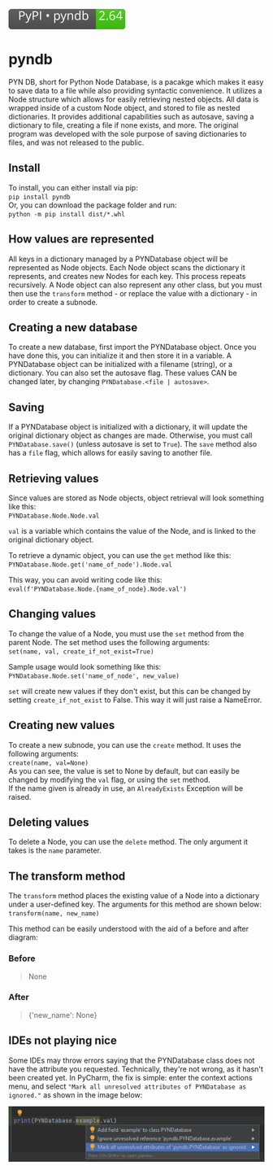 [![PyPI version pyndb](https://raw.githubusercontent.com/jvadair/pyndb/main/github_assets/pypi_badge.svg)](https://pypi.org/project/pyndb/)
# pyndb
PYN DB, short for Python Node Database, is a pacakge which makes it easy to save data to a file while also providing syntactic convenience. It utilizes a Node structure which allows for easily retrieving nested objects. All data is wrapped inside of a custom Node object, and stored to file as nested dictionaries. It  provides additional capabilities such as autosave, saving a dictionary to file, creating a file if none exists, and more. The original program was developed with  the sole purpose of saving dictionaries to files, and was not released to the public.

## Install
To install, you can either install via pip:  
`pip install pyndb`  
Or, you can download the package folder and run:  
`python -m pip install dist/*.whl`  

## How values are represented
All keys in a dictionary managed by a PYNDatabase object will be represented as Node objects. Each Node object scans the dictionary it represents, and creates new Nodes for each key. This process repeats recursively. A Node object can also represent any other class, but you must then use the `transform` method - or replace the value with a dictionary - in order to create a subnode.

## Creating a new database
To create a new database, first import the PYNDatabase object. Once you have done this, you can initialize it and then store it in a variable. A PYNDatabase object can be initialized with a filename (string), or a dictionary. You can also set the autosave flag. These values CAN be changed later, by changing `PYNDatabase.<file | autosave>`.

## Saving
If a PYNDatabase object is initialized with a dictionary, it will update the original dictionary object as changes are made. Otherwise, you must call `PYNDatabase.save()` (unless autosave is set to `True`). The `save` method also has a `file` flag, which allows for easily saving to another file.

## Retrieving values
Since values are stored as Node objects, object retrieval will look something like this:  
`PYNDatabase.Node.Node.val`  
  
`val` is a variable which contains the value of the Node, and is linked to the original dictionary object.  
  
To retrieve a dynamic object, you can use the `get` method like this:  
`PYNDatabase.Node.get('name_of_node').Node.val`  
  
This way, you can avoid writing code like this:  
`eval(f'PYNDatabase.Node.{name_of_node}.Node.val')`  

## Changing values
To change the value of a Node, you must use the `set` method from the parent Node. The set method uses the following arguments:  
`set(name, val, create_if_not_exist=True)`  
  
Sample usage would look something like this:  
`PYNDatabase.Node.set('name_of_node', new_value)`  
  
`set` will create new values if they don't exist, but this can be changed by setting `create_if_not_exist` to False. This way it will just raise a NameError.  
  
## Creating new values
To create a new subnode, you can use the `create` method. It uses the following arguments:  
`create(name, val=None)`  
As you can see, the value is set to None by default, but can easily be changed by modifying the `val` flag, or using the `set` method.  
If the name given is already in use, an `AlreadyExists` Exception will be raised.  
  
## Deleting values
To delete a Node, you can use the `delete` method. The only argument it takes is the `name` parameter.  
  
## The transform method
The `transform` method places the existing value of a Node into a dictionary under a user-defined key. The arguments for this method are shown below:  
`transform(name, new_name)`  
  
This method can be easily understood with the aid of a before and after diagram:  
### Before
> None
### After
> {'new_name': None}

## IDEs not playing nice
Some IDEs may throw errors saying that the PYNDatabase class does not have the attribute you requested. Technically, they're not wrong, as it hasn't been created yet. In PyCharm, the fix is simple: enter the context actions menu, and select `"Mark all unresolved attributes of PYNDatabase as ignored."` as shown in the image below:  

![Pycharm fix](https://raw.githubusercontent.com/jvadair/pyndb/main/github_assets/pycharm_fix.png)
